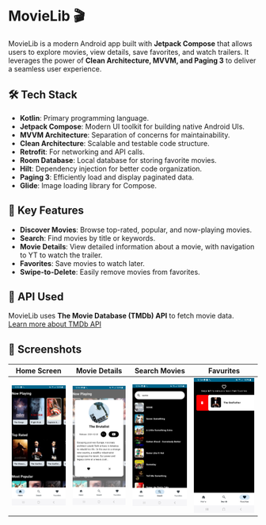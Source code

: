 # MovieLib 🎬

MovieLib is a modern Android app built with **Jetpack Compose** that allows users to explore movies, view details, save favorites, and watch trailers. It leverages the power of **Clean Architecture, MVVM, and Paging 3** to deliver a seamless user experience.

## 🛠️ Tech Stack

- **Kotlin**: Primary programming language.
- **Jetpack Compose**: Modern UI toolkit for building native Android UIs.
- **MVVM Architecture**: Separation of concerns for maintainability.
- **Clean Architecture**: Scalable and testable code structure.
- **Retrofit**: For networking and API calls.
- **Room Database**: Local database for storing favorite movies.
- **Hilt**: Dependency injection for better code organization.
- **Paging 3**: Efficiently load and display paginated data.
- **Glide**: Image loading library for Compose.

## 🎯 Key Features

- **Discover Movies**: Browse top-rated, popular, and now-playing movies.
- **Search**: Find movies by title or keywords.
- **Movie Details**: View detailed information about a movie, with navigation to YT to watch the trailer.
- **Favorites**: Save movies to watch later.
- **Swipe-to-Delete**: Easily remove movies from favorites.

## 🚀 API Used

MovieLib uses **The Movie Database (TMDb) API** to fetch movie data.\
[Learn more about TMDb API](https://developer.themoviedb.org/docs/getting-started)

## 📸 Screenshots

| Home Screen | Movie Details | Search Movies | Favurites |
| --- | --- | --- | --- |
| ![Screenshot 1](home_screen.jpg) | ![Screenshot 2](details_screen.jpg) | ![Screenshot 3](search_results.jpg) | ![Screenshot 5](fav_screen.jpg) | 


###

